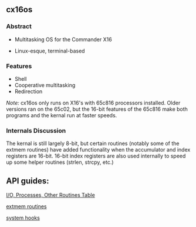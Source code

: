 
## cx16os

### Abstract

- Multitasking OS for the Commander X16

 - Linux-esque, terminal-based

### Features

- Shell
- Cooperative multitasking
- Redirection

*Note:* cx16os only runs on X16's with 65c816 processors installed. Older versions ran on the 65c02, but the 16-bit features of the 65c816 make both programs and the kernal run at faster speeds. 

### Internals Discussion

The kernal is still largely 8-bit, but certain routines (notably some of the extmem routines) have added functionality when the accumulator and index registers are 16-bit. 16-bit index registers are also used internally to speed up some helper routines (strlen, strcpy, etc.)

## API guides:

[I/O, Processes, Other Routines Table](routines.md)

[extmem routines](extmem.md)

[system hooks](system_hooks.md)

